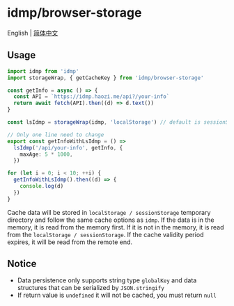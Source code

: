# idmp/browser-storage

English | [简体中文](README.zh-CN.md)

## Usage

```typescript
import idmp from 'idmp'
import storageWrap, { getCacheKey } from 'idmp/browser-storage'

const getInfo = async () => {
  const API = `https://idmp.haozi.me/api?/your-info`
  return await fetch(API).then((d) => d.text())
}

const lsIdmp = storageWrap(idmp, 'localStorage') // default is sessionStorage

// Only one line need to change
export const getInfoWithLsIdmp = () =>
  lsIdmp('/api/your-info', getInfo, {
    maxAge: 5 * 1000,
  })

for (let i = 0; i < 10; ++i) {
  getInfoWithLsIdmp().then((d) => {
    console.log(d)
  })
}
```

Cache data will be stored in `localStorage / sessionStorage` temporary directory and follow the same cache options as `idmp`.
If the data is in the memory, it is read from the memory first. If it is not in the memory, it is read from the `localStorage / sessionStorage`. If the cache validity period expires, it will be read from the remote end.

## Notice

- Data persistence only supports string type `globalKey` and data structures that can be serialized by `JSON.stringify`
- If return value is `undefined` it will not be cached, you must return `null`

